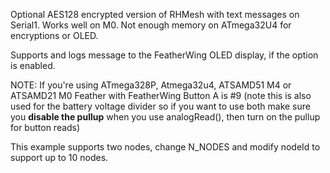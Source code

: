Optional AES128 encrypted version of RHMesh with text messages on Serial1.  Works well on M0. Not enough memory on ATmega32U4 for encryptions or OLED.

Supports and logs message to the FeatherWing OLED display, if the option is enabled.

NOTE: If you're using ATmega328P, Atmega32u4, ATSAMD51 M4 or ATSAMD21 M0 Feather with FeatherWing
Button A is #9 (note this is also used for the battery voltage divider so if you want to use both make sure you **disable the pullup** when you use analogRead(), then turn on the pullup for button reads)

This example supports two nodes, change N_NODES and modify nodeId to support up to 10 nodes.

